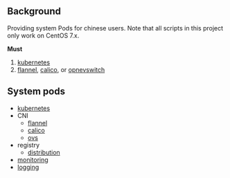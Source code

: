 ## Background

   Providing system Pods for chinese users. Note that all scripts in this project only work on CentOS 7.x.
   
   
   **Must**
   1. [kubernetes](kubernetes)
   2. [flannel](flannel), [calico](calico), or [opnevswitch](openvswith)
   
## System pods  

- [kubernetes](kubernetes)
- CNI
  - [flannel](flannel)
  - [calico](calico)
  - [ovs](openvswitch)
- registry
  - [distribution](distribution)
- [monitoring](prometheus)
- [logging](fluentd)
